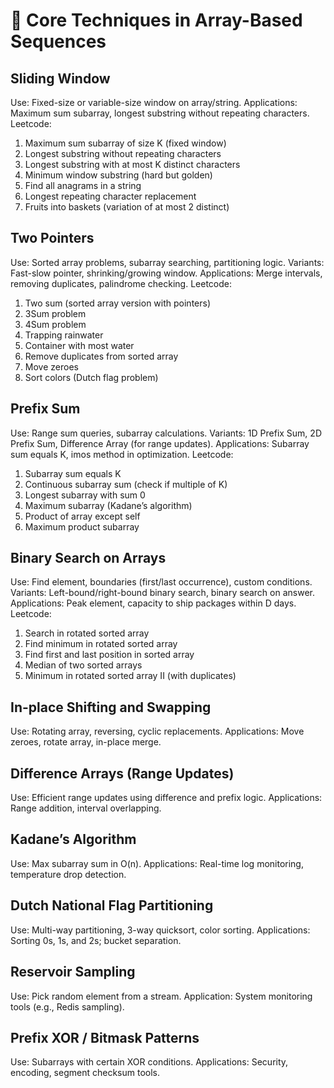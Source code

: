 # 🔁 Core Techniques in Array-Based Sequences

## Sliding Window

Use: Fixed-size or variable-size window on array/string.
Applications: Maximum sum subarray, longest substring without repeating characters.
Leetcode:
1. Maximum sum subarray of size K (fixed window)
2. Longest substring without repeating characters
3. Longest substring with at most K distinct characters
4. Minimum window substring (hard but golden)
5. Find all anagrams in a string
6. Longest repeating character replacement
7. Fruits into baskets (variation of at most 2 distinct)


## Two Pointers

Use: Sorted array problems, subarray searching, partitioning logic.
Variants: Fast-slow pointer, shrinking/growing window.
Applications: Merge intervals, removing duplicates, palindrome checking.
Leetcode:
1. Two sum (sorted array version with pointers)
2. 3Sum problem
3. 4Sum problem
4. Trapping rainwater
5. Container with most water
6. Remove duplicates from sorted array
7. Move zeroes
8. Sort colors (Dutch flag problem)


## Prefix Sum

Use: Range sum queries, subarray calculations.
Variants: 1D Prefix Sum, 2D Prefix Sum, Difference Array (for range updates).
Applications: Subarray sum equals K, imos method in optimization.
Leetcode:
1. Subarray sum equals K
2. Continuous subarray sum (check if multiple of K)
3. Longest subarray with sum 0
4. Maximum subarray (Kadane’s algorithm)
5. Product of array except self
6. Maximum product subarray


## Binary Search on Arrays

Use: Find element, boundaries (first/last occurrence), custom conditions.
Variants: Left-bound/right-bound binary search, binary search on answer.
Applications: Peak element, capacity to ship packages within D days.
Leetcode:
1. Search in rotated sorted array
2. Find minimum in rotated sorted array
3. Find first and last position in sorted array
4. Median of two sorted arrays
5. Minimum in rotated sorted array II (with duplicates)


## In-place Shifting and Swapping

Use: Rotating array, reversing, cyclic replacements.
Applications: Move zeroes, rotate array, in-place merge.


## Difference Arrays (Range Updates)

Use: Efficient range updates using difference and prefix logic.
Applications: Range addition, interval overlapping.


## Kadane’s Algorithm

Use: Max subarray sum in O(n).
Applications: Real-time log monitoring, temperature drop detection.


## Dutch National Flag Partitioning

Use: Multi-way partitioning, 3-way quicksort, color sorting.
Applications: Sorting 0s, 1s, and 2s; bucket separation.


## Reservoir Sampling

Use: Pick random element from a stream.
Application: System monitoring tools (e.g., Redis sampling).


## Prefix XOR / Bitmask Patterns

Use: Subarrays with certain XOR conditions.
Applications: Security, encoding, segment checksum tools.